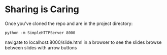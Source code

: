 # Sharing is Caring

Once you've cloned the repo and are in the project directory:

```python -m SimpleHTTPServer 8000```

navigate to localhost:8000/slide.html in a browser to see the slides
browse between slides with arrow buttons

